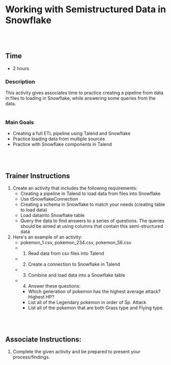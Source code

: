 # Working with Semistructured Data in Snowflake
<br />
<br />

## Time
- 2 hours

### Description
This activity gives associates time to practice creating a pipeline from data in files to loading in Snowflake, while answering some queries from the data.
<br />
<br />

### Main Goals
- Creating a full ETL pipeline using Talend and Snowflake
- Practice loading data from multiple sources
- Practice with Snowflake components in Talend
<br />
<br/>

## Trainer Instructions
1. Create an activity that includes the following requirements:
    -	Creating a pipeline in Talend to load data from files into Snowflake
	- Use tSnowflakeConnection
    -   Creating a schema in Snowflake to match your needs (creating table to load data)
    -	Load datainto Snowflake table
    -	Query the data to find answers to a series of questions. The queries should be aimed at using columns that contain this semi-structured data
2. Here's an example of an activity:
    -	pokemon_1.csv, pokemon_234.csv, pokemon_56.csv 
    -	1) Read data from csv files into Talend
    -	2) Create a connection to Snowflake in Talend
    -   3) Combine and load data into a Snowflake table
    -   4) Answer these questions:
		- Which generation of pokemon has the highest average attack? Highest HP?
		- List all of the Legendary pokemon in order of Sp. Attack
		- List all of the pokemon that are both Grass type and Flying type.

<br />
<br />

## Associate Instructions: 
1. Complete the given activity and be prepared to present your process/findings.
<br />
<br />
